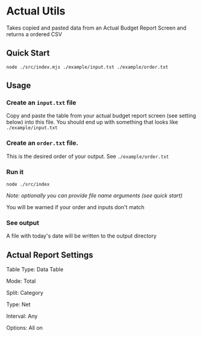 # Actual Utils
Takes copied and pasted data from an Actual Budget Report Screen and returns a ordered CSV


## Quick Start

```
node ./src/index.mjs ./example/input.txt ./example/order.txt
``` 

## Usage

### Create an `input.txt` file
   Copy and paste the table from your actual budget report screen (see setting below) into this file. You should end up with something that looks like `./example/input.txt`

### Create an `order.txt` file. 
This is the desired order of your output. See `./example/order.txt`

### Run it
```
node ./src/index
```  
_Note: optionally you can provide file name arguments (see quick start)_

You will be warned if your order and inputs don't match

### See output
A file with today's date will be written to the output directory

## Actual Report Settings
Table Type: Data Table

Mode: Total

Split: Category

Type: Net

Interval: Any

Options: All on
